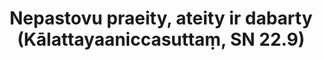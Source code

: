 ---
layout: page
title: 'Nepastovu praeity, ateity ir dabarty (Kālattayaaniccasuttaṃ, SN 22.9)'
category: susijusios suttos
index: 
    -  
    - Nepastovumas (anicca) (anicca)
sortIndex: 22009
tags:  
    - Nepastovumas (anicca)
suttacentral: sn22.9
---